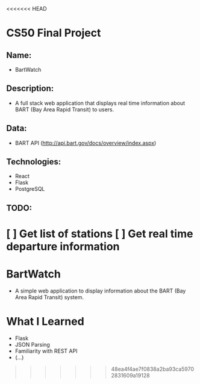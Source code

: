 <<<<<<< HEAD
# CS50 Final Project

## Name: 
- BartWatch 

## Description: 
- A full stack web application that displays real time information about BART (Bay Area Rapid Transit) to users.

## Data: 
- BART API (http://api.bart.gov/docs/overview/index.aspx)

## Technologies:
- React
- Flask
- PostgreSQL

## TODO:
[ ] Get list of stations
[ ] Get real time departure information 
=======
# BartWatch
- A simple web application to display information about the BART (Bay Area Rapid Transit) system.

# What I Learned
- Flask
- JSON Parsing
- Familiarity with REST API
- (...)
>>>>>>> 48ea4f4ae7f0838a2ba93ca59702831609a19128
